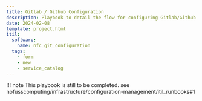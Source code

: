 ```yaml
---
title: Gitlab / Github Configuration
description: Playbook to detail the flow for configuring Gitlab/Github Projects
date: 2024-02-08
template: project.html
itil:
  software:
    name: nfc_git_configuration
  tags:
    - form
    - new
    - service_catalog
---
```


!!! note
    This playbook is still to be completed. see nofusscomputing/infrastructure/configuration-management/itil_runbooks#1
